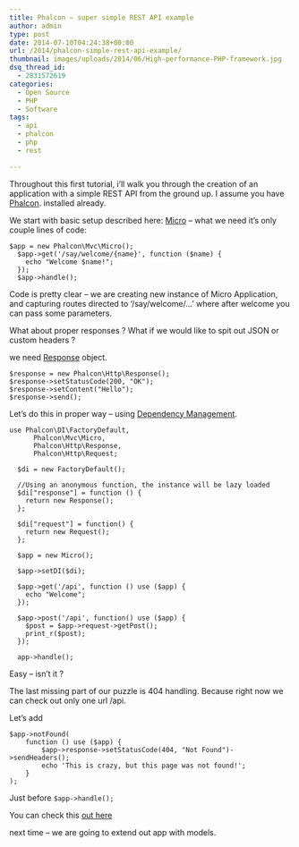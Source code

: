 ```yaml
---
title: Phalcon – super simple REST API example
author: admin
type: post
date: 2014-07-10T04:24:38+00:00
url: /2014/phalcon-simple-rest-api-example/
thumbnail: images/uploads/2014/06/High-performance-PHP-framework.jpg
dsq_thread_id:
  - 2831572619
categories:
  - Open Source
  - PHP
  - Software
tags:
  - api
  - phalcon
  - php
  - rest

---
```

Throughout this first tutorial, i’ll walk you through the creation of an application with a simple REST API from the ground up. I assume you have [Phalcon][1]. installed already.

<!--more-->

We start with basic setup described here: [Micro][2] &#8211; what we need it&#8217;s only couple lines of code:

```
$app = new Phalcon\Mvc\Micro();
  $app->get('/say/welcome/{name}', function ($name) {
    echo "Welcome $name!";
  });
  $app->handle();
```


Code is pretty clear &#8211; we are creating new instance of Micro Application, and capturing routes directed to &#8216;/say/welcome/&#8230;&#8217; where after welcome you can pass some parameters.

What about proper responses ? What if we would like to spit out JSON or custom headers ?

we need [Response][3] object.

```
$response = new Phalcon\Http\Response();
$response->setStatusCode(200, "OK");
$response->setContent("Hello");
$response->send();
```

Let&#8217;s do this in proper way &#8211; using [Dependency Management][4].

```
use Phalcon\DI\FactoryDefault,
      Phalcon\Mvc\Micro,
      Phalcon\Http\Response,
      Phalcon\Http\Request;

  $di = new FactoryDefault();

  //Using an anonymous function, the instance will be lazy loaded
  $di["response"] = function () {
    return new Response();
  };

  $di["request"] = function() {
    return new Request();
  };

  $app = new Micro();

  $app->setDI($di);

  $app->get('/api', function () use ($app) {
    echo "Welcome";
  });

  $app->post('/api', function() use ($app) {
    $post = $app->request->getPost();
    print_r($post);
  });

  app->handle();
```


Easy &#8211; isn&#8217;t it ?

The last missing part of our puzzle is 404 handling. Because right now we can check out only one url /api.

Let&#8217;s add

```
$app->notFound(
    function () use ($app) {
        $app->response->setStatusCode(404, "Not Found")->sendHeaders();
        echo 'This is crazy, but this page was not found!';
    }
);
```

Just before `$app->handle();`

You can check this [out here](https://github.com/slav123/phalcon-examples/blob/master/simple.php)

next time &#8211; we are going to extend out app with models.

 [1]: http://phalconphp.com/en/
 [2]: http://docs.phalconphp.com/en/latest/reference/micro.html
 [3]: http://docs.phalconphp.com/en/latest/api/Phalcon_Http_Response.html
 [4]: http://docs.phalconphp.com/en/latest/reference/tutorial.html#dependency-management